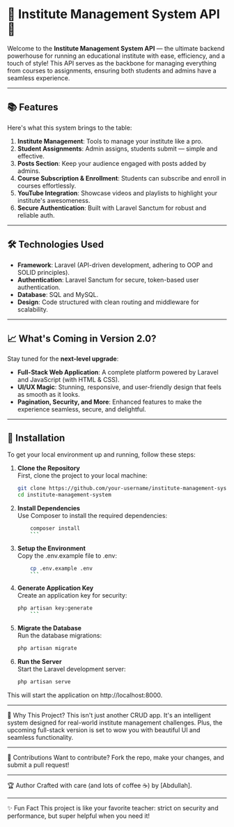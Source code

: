 # 🌟 Institute Management System API 🚀

Welcome to the **Institute Management System API** — the ultimate backend powerhouse for running an educational institute with ease, efficiency, and a touch of style! This API serves as the backbone for managing everything from courses to assignments, ensuring both students and admins have a seamless experience.  

---

## 📚 Features  
Here's what this system brings to the table:  
1. **Institute Management**: Tools to manage your institute like a pro.  
2. **Student Assignments**: Admin assigns, students submit — simple and effective.  
3. **Posts Section**: Keep your audience engaged with posts added by admins.  
4. **Course Subscription & Enrollment**: Students can subscribe and enroll in courses effortlessly.  
5. **YouTube Integration**: Showcase videos and playlists to highlight your institute's awesomeness.  
6. **Secure Authentication**: Built with Laravel Sanctum for robust and reliable auth.  

---

## 🛠️ Technologies Used  
- **Framework**: Laravel (API-driven development, adhering to OOP and SOLID principles).  
- **Authentication**: Laravel Sanctum for secure, token-based user authentication.  
- **Database**: SQL and MySQL.  
- **Design**: Code structured with clean routing and middleware for scalability.  

---

## 📈 What's Coming in Version 2.0?  
Stay tuned for the **next-level upgrade**:  
- **Full-Stack Web Application**: A complete platform powered by Laravel and JavaScript (with HTML & CSS).  
- **UI/UX Magic**: Stunning, responsive, and user-friendly design that feels as smooth as it looks.  
- **Pagination, Security, and More**: Enhanced features to make the experience seamless, secure, and delightful.  

---

## 🚀 Installation

To get your local environment up and running, follow these steps:

1. **Clone the Repository**  
   First, clone the project to your local machine:
   ```bash
   git clone https://github.com/your-username/institute-management-system.git
   cd institute-management-system
    ```


2. **Install Dependencies**  
    Use Composer to install the required dependencies:

    ```bash
        composer install
        ```

3. **Setup the Environment**  
    Copy the .env.example file to .env:

    ```bash
        cp .env.example .env
        ```

4. **Generate Application Key**  
    Create an application key for security:

    ```bash
    php artisan key:generate
        ```

5. **Migrate the Database**  
    Run the database migrations:

    ```bash
    php artisan migrate
    ```

6. **Run the Server**  
    Start the Laravel development server:

    ```bash
    php artisan serve
    ```

This will start the application on http://localhost:8000.


______________________________________________________________________________________________________________________

🧐 Why This Project?
This isn't just another CRUD app. It's an intelligent system designed for real-world institute management challenges. Plus, the upcoming full-stack version is set to wow you with beautiful UI and seamless functionality.

______________________________________________________________________________________________________________________


🤝 Contributions
Want to contribute? Fork the repo, make your changes, and submit a pull request!

______________________________________________________________________________________________________________________


🏆 Author
Crafted with care (and lots of coffee ☕) by [Abdullah].

______________________________________________________________________________________________________________________


✨ Fun Fact
This project is like your favorite teacher: strict on security and performance, but super helpful when you need it!




